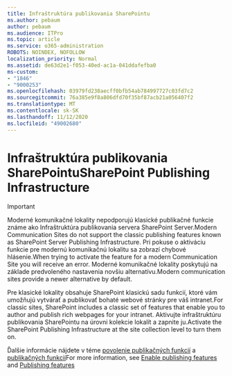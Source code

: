 ```yaml
---
title: Infraštruktúra publikovania SharePointu
ms.author: pebaum
author: pebaum
ms.audience: ITPro
ms.topic: article
ms.service: o365-administration
ROBOTS: NOINDEX, NOFOLLOW
localization_priority: Normal
ms.assetid: de63d2e1-f053-40ed-ac1a-041ddafefba0
ms-custom:
- "1846"
- "9000253"
ms.openlocfilehash: 03979fd238aecff0bfb54ab784997727c03fd7c2
ms.sourcegitcommit: 76a385e9f8a806dfd70f35bf87acb21a056407f2
ms.translationtype: MT
ms.contentlocale: sk-SK
ms.lasthandoff: 11/12/2020
ms.locfileid: "49002680"
---
```

# <a name="sharepoint-publishing-infrastructure"></a><span data-ttu-id="c2254-102">Infraštruktúra publikovania SharePointu</span><span class="sxs-lookup"><span data-stu-id="c2254-102">SharePoint Publishing Infrastructure</span></span>

> [!IMPORTANT]
> <span data-ttu-id="c2254-103">Moderné komunikačné lokality nepodporujú klasické publikačné funkcie známe ako Infraštruktúra publikovania servera SharePoint Server.</span><span class="sxs-lookup"><span data-stu-id="c2254-103">Modern Communication Sites do not support the classic publishing features known as SharePoint Server Publishing Infrastructure.</span></span> <span data-ttu-id="c2254-104">Pri pokuse o aktiváciu funkcie pre modernú komunikačnú lokalitu sa zobrazí chybové hlásenie.</span><span class="sxs-lookup"><span data-stu-id="c2254-104">When trying to activate the feature for a modern Communication Site you will receive an error.</span></span> <span data-ttu-id="c2254-105">Moderné komunikačné lokality poskytujú na základe predvoleného nastavenia novšiu alternatívu.</span><span class="sxs-lookup"><span data-stu-id="c2254-105">Modern communication sites provide a newer alternative by default.</span></span>

<span data-ttu-id="c2254-106">Pre klasické lokality obsahuje SharePoint klasickú sadu funkcií, ktoré vám umožňujú vytvárať a publikovať bohaté webové stránky pre váš intranet.</span><span class="sxs-lookup"><span data-stu-id="c2254-106">For classic sites, SharePoint includes a classic set of features that enable you to author and publish rich webpages for your intranet.</span></span> <span data-ttu-id="c2254-107">Aktivujte infraštruktúru publikovania SharePointu na úrovni kolekcie lokalít a zapnite ju.</span><span class="sxs-lookup"><span data-stu-id="c2254-107">Activate the SharePoint Publishing Infrastructure at the site collection level to turn them on.</span></span>

<span data-ttu-id="c2254-108">Ďalšie informácie nájdete v téme [povolenie publikačných funkcií](https://support.office.com/article/Enable-publishing-features-479677A6-8B33-4AC7-907D-071C1C7E4518) a [publikačných funkcií](https://support.office.com/article/Features-enabled-in-a-SharePoint-Online-publishing-site-3AB3810C-3C2C-4361-9D0E-0CBE666EA0B0?wt.mc_id=O365_Portal_MMaven#__toc336865553)</span><span class="sxs-lookup"><span data-stu-id="c2254-108">For more information, see [Enable publishing features](https://support.office.com/article/Enable-publishing-features-479677A6-8B33-4AC7-907D-071C1C7E4518) and [Publishing features](https://support.office.com/article/Features-enabled-in-a-SharePoint-Online-publishing-site-3AB3810C-3C2C-4361-9D0E-0CBE666EA0B0?wt.mc_id=O365_Portal_MMaven#__toc336865553)</span></span>
